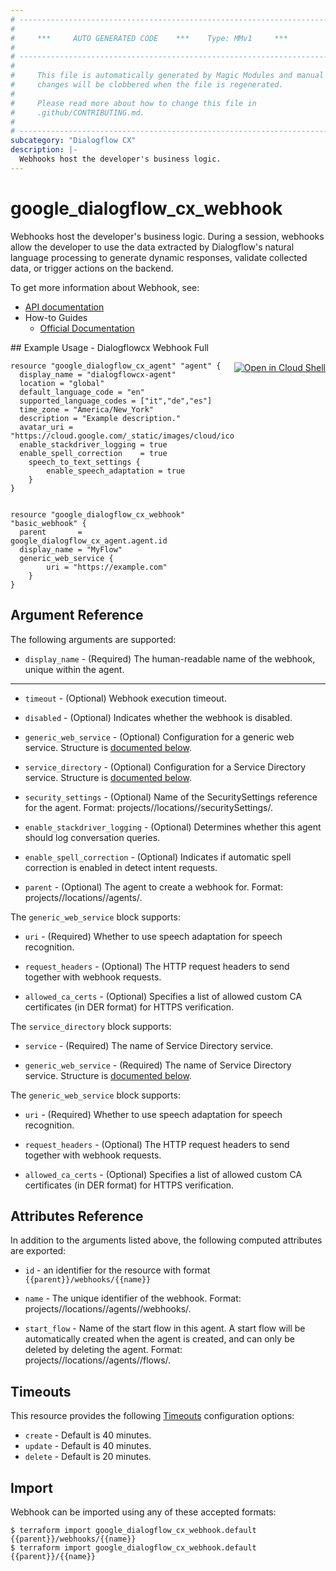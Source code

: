 ```yaml
---
# ----------------------------------------------------------------------------
#
#     ***     AUTO GENERATED CODE    ***    Type: MMv1     ***
#
# ----------------------------------------------------------------------------
#
#     This file is automatically generated by Magic Modules and manual
#     changes will be clobbered when the file is regenerated.
#
#     Please read more about how to change this file in
#     .github/CONTRIBUTING.md.
#
# ----------------------------------------------------------------------------
subcategory: "Dialogflow CX"
description: |-
  Webhooks host the developer's business logic.
---
```


# google\_dialogflow\_cx\_webhook

Webhooks host the developer's business logic. During a session, webhooks allow the developer to use the data extracted by Dialogflow's natural language processing to generate dynamic responses, validate collected data, or trigger actions on the backend.


To get more information about Webhook, see:

* [API documentation](https://cloud.google.com/dialogflow/cx/docs/reference/rest/v3/projects.locations.agents.webhooks)
* How-to Guides
    * [Official Documentation](https://cloud.google.com/dialogflow/cx/docs)

<div class = "oics-button" style="float: right; margin: 0 0 -15px">
  <a href="https://console.cloud.google.com/cloudshell/open?cloudshell_git_repo=https%3A%2F%2Fgithub.com%2Fterraform-google-modules%2Fdocs-examples.git&cloudshell_working_dir=dialogflowcx_webhook_full&cloudshell_image=gcr.io%2Fgraphite-cloud-shell-images%2Fterraform%3Alatest&open_in_editor=main.tf&cloudshell_print=.%2Fmotd&cloudshell_tutorial=.%2Ftutorial.md" target="_blank">
    <img alt="Open in Cloud Shell" src="//gstatic.com/cloudssh/images/open-btn.svg" style="max-height: 44px; margin: 32px auto; max-width: 100%;">
  </a>
</div>
## Example Usage - Dialogflowcx Webhook Full


```hcl
resource "google_dialogflow_cx_agent" "agent" {
  display_name = "dialogflowcx-agent"
  location = "global"
  default_language_code = "en"
  supported_language_codes = ["it","de","es"]
  time_zone = "America/New_York"
  description = "Example description."
  avatar_uri = "https://cloud.google.com/_static/images/cloud/icons/favicons/onecloud/super_cloud.png"
  enable_stackdriver_logging = true
  enable_spell_correction    = true
	speech_to_text_settings {
		enable_speech_adaptation = true
	}
}


resource "google_dialogflow_cx_webhook" "basic_webhook" {
  parent       = google_dialogflow_cx_agent.agent.id
  display_name = "MyFlow"
  generic_web_service {
		uri = "https://example.com"
	}
}
```

## Argument Reference

The following arguments are supported:


* `display_name` -
  (Required)
  The human-readable name of the webhook, unique within the agent.


- - -


* `timeout` -
  (Optional)
  Webhook execution timeout.

* `disabled` -
  (Optional)
  Indicates whether the webhook is disabled.

* `generic_web_service` -
  (Optional)
  Configuration for a generic web service.
  Structure is [documented below](#nested_generic_web_service).

* `service_directory` -
  (Optional)
  Configuration for a Service Directory service.
  Structure is [documented below](#nested_service_directory).

* `security_settings` -
  (Optional)
  Name of the SecuritySettings reference for the agent. Format: projects/<Project ID>/locations/<Location ID>/securitySettings/<Security Settings ID>.

* `enable_stackdriver_logging` -
  (Optional)
  Determines whether this agent should log conversation queries.

* `enable_spell_correction` -
  (Optional)
  Indicates if automatic spell correction is enabled in detect intent requests.

* `parent` -
  (Optional)
  The agent to create a webhook for.
  Format: projects/<Project ID>/locations/<Location ID>/agents/<Agent ID>.


<a name="nested_generic_web_service"></a>The `generic_web_service` block supports:

* `uri` -
  (Required)
  Whether to use speech adaptation for speech recognition.

* `request_headers` -
  (Optional)
  The HTTP request headers to send together with webhook requests.

* `allowed_ca_certs` -
  (Optional)
  Specifies a list of allowed custom CA certificates (in DER format) for HTTPS verification.

<a name="nested_service_directory"></a>The `service_directory` block supports:

* `service` -
  (Required)
  The name of Service Directory service.

* `generic_web_service` -
  (Required)
  The name of Service Directory service.
  Structure is [documented below](#nested_generic_web_service).


<a name="nested_generic_web_service"></a>The `generic_web_service` block supports:

* `uri` -
  (Required)
  Whether to use speech adaptation for speech recognition.

* `request_headers` -
  (Optional)
  The HTTP request headers to send together with webhook requests.

* `allowed_ca_certs` -
  (Optional)
  Specifies a list of allowed custom CA certificates (in DER format) for HTTPS verification.

## Attributes Reference

In addition to the arguments listed above, the following computed attributes are exported:

* `id` - an identifier for the resource with format `{{parent}}/webhooks/{{name}}`

* `name` -
  The unique identifier of the webhook.
  Format: projects/<Project ID>/locations/<Location ID>/agents/<Agent ID>/webhooks/<Webhook ID>.

* `start_flow` -
  Name of the start flow in this agent. A start flow will be automatically created when the agent is created, and can only be deleted by deleting the agent. Format: projects/<Project ID>/locations/<Location ID>/agents/<Agent ID>/flows/<Flow ID>.


## Timeouts

This resource provides the following
[Timeouts](https://developer.hashicorp.com/terraform/plugin/sdkv2/resources/retries-and-customizable-timeouts) configuration options:

- `create` - Default is 40 minutes.
- `update` - Default is 40 minutes.
- `delete` - Default is 20 minutes.

## Import


Webhook can be imported using any of these accepted formats:

```
$ terraform import google_dialogflow_cx_webhook.default {{parent}}/webhooks/{{name}}
$ terraform import google_dialogflow_cx_webhook.default {{parent}}/{{name}}
```
